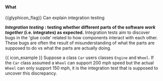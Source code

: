<div id="title">

#### What

</div>

<span id="prereqs"><dynamic-panel src="../../unitTesting/what/unit-inElsewhere-asFlat.md" boilerplate header="%%{{glyphicon_education}} Quality Assurance → Testing → Unit Testing → What →%%" /></span>

<span id="outcomes">{{glyphicon_flag}} Can explain integration testing</span>

<div id="body">

**_Integration testing_ : testing whether different parts of the software _work together_ (i.e. integrates) as expected.** Integration tests aim to discover bugs in the 'glue code' related to how components interact with each other. These bugs are often the result of misunderstanding of what the parts are supposed to do vs what the parts are actually doing. 

<tip-box> 

{{ icon_example }} Suppose a class `Car` users classes `Engine` and `Wheel`. If the `Car` class assumed a `Wheel` can support 200 mph speed but the actual `Wheel` can only support 150 mph, it is the integration test that is supposed to uncover this discrepancy.

</tip-box>

</div>

<div id="extras">
</div>